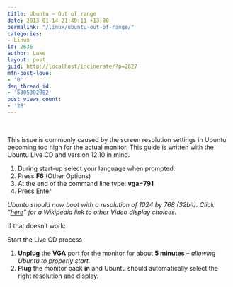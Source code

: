 ```yaml
---
title: Ubuntu – Out of range
date: 2013-01-14 21:40:11 +13:00
permalink: "/linux/ubuntu-out-of-range/"
categories:
- Linux
id: 2636
author: Luke
layout: post
guid: http://localhost/incinerate/?p=2627
mfn-post-love:
- '0'
dsq_thread_id:
- '5305302982'
post_views_count:
- '28'
---
```


&nbsp;

This issue is commonly caused by the screen resolution settings in Ubuntu becoming too high for the actual monitor. This guide is written with the Ubuntu Live CD and version 12.10 in mind.

  1. During start-up select your language when prompted.
  2. Press **F6** (Other Options)
  3. At the end of the command line type: **vga=791**
  4. Press Enter

_Ubuntu should now boot with a resolution of 1024 by 768 (32bit). Click &#8220;<a title="VESA Video Modes" href=" http://en.wikipedia.org/wiki/VESA_BIOS_Extensions#Linux_video_mode_numbers" target="_blank">here</a>&#8221; for a Wikipedia link to other Video display choices._

If that doesn&#8217;t work:

Start the Live CD process

  1. **Unplug** the **VGA** port for the monitor for about **5 minutes** &#8211; _allowing Ubuntu to properly start._
  2. **Plug** the monitor back **in** and Ubuntu should automatically select the right resolution and display.